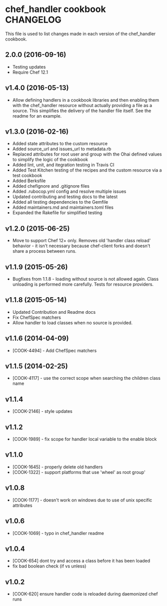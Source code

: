 # chef_handler cookbook CHANGELOG

This file is used to list changes made in each version of the chef_handler cookbook.

## 2.0.0 (2016-09-16)
- Testing updates
- Require Chef 12.1

## v1.4.0 (2016-05-13)

- Allow defining handlers in a cookbook libraries and then enabling them with the chef_handler resource without actually providing a file as a source. This simplifies the delivery of the handler file itself. See the readme for an example.

## v1.3.0 (2016-02-16)

- Added state attributes to the custom resource
- Added source_url and issues_url to metadata.rb
- Replaced attributes for root user and group with the Ohai defined values to simplify the logic of the cookbook
- Added lint, unit, and itegration testing in Travis CI
- Added Test Kitchen testing of the recipes and the custom resource via a test cookbook
- Added Berksfile
- Added chefignore and .gitignore files
- Added .rubocop.yml config and resolve multiple issues
- Updated contributing and testing docs to the latest
- Added all testing dependencies to the Gemfile
- Added maintainers.md and maintainers.toml files
- Expanded the Rakefile for simplified testing

## v1.2.0 (2015-06-25)

- Move to support Chef 12+ only. Removes old 'handler class reload' behavior - it isn't necessary because chef-client forks and doesn't share a process between runs.

## v1.1.9 (2015-05-26)

- Bugfixes from 1.1.8 - loading without source is not allowed again. Class unloading is performed more carefully. Tests for resource providers.

## v1.1.8 (2015-05-14)

- Updated Contribution and Readme docs
- Fix ChefSpec matchers
- Allow handler to load classes when no source is provided.

## v1.1.6 (2014-04-09)

- [COOK-4494] - Add ChefSpec matchers

## v1.1.5 (2014-02-25)

- [COOK-4117] - use the correct scope when searching the children class name

## v1.1.4

- [COOK-2146] - style updates

## v1.1.2

- [COOK-1989] - fix scope for handler local variable to the enable block

## v1.1.0

- [COOK-1645] - properly delete old handlers
- [COOK-1322] - support platforms that use 'wheel' as root group'

## v1.0.8

- [COOK-1177] - doesn't work on windows due to use of unix specific attributes

## v1.0.6

- [COOK-1069] - typo in chef_handler readme

## v1.0.4

- [COOK-654] dont try and access a class before it has been loaded
- fix bad boolean check (if vs unless)

## v1.0.2

- [COOK-620] ensure handler code is reloaded during daemonized chef runs
